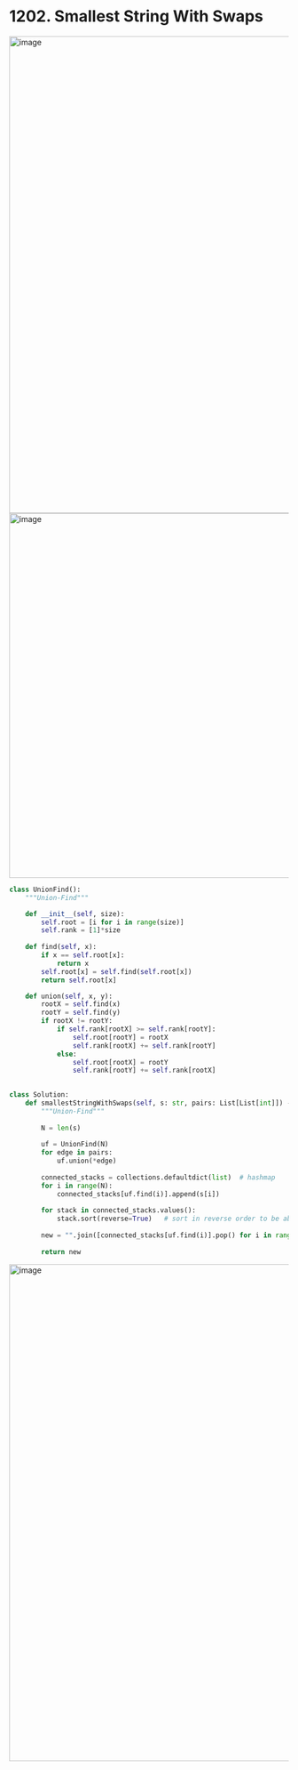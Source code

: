 # 1202. Smallest String With Swaps


<img width="858" alt="image" src="https://user-images.githubusercontent.com/35987583/178146609-f28febdf-0f53-416d-bec0-35788d93d5a4.png">
<img width="656" alt="image" src="https://user-images.githubusercontent.com/35987583/178146625-a8004d1f-2936-4fdc-86b3-79f25dff9c68.png">


```python
class UnionFind():
    """Union-Find"""

    def __init__(self, size):
        self.root = [i for i in range(size)]
        self.rank = [1]*size
        
    def find(self, x):
        if x == self.root[x]:
            return x
        self.root[x] = self.find(self.root[x])
        return self.root[x]

    def union(self, x, y):
        rootX = self.find(x)
        rootY = self.find(y)
        if rootX != rootY:
            if self.rank[rootX] >= self.rank[rootY]:
                self.root[rootY] = rootX
                self.rank[rootX] += self.rank[rootY]
            else:
                self.root[rootX] = rootY
                self.rank[rootY] += self.rank[rootX]
                

class Solution:
    def smallestStringWithSwaps(self, s: str, pairs: List[List[int]]) -> str:
        """Union-Find"""
        
        N = len(s)
        
        uf = UnionFind(N)
        for edge in pairs:
            uf.union(*edge)
            
        connected_stacks = collections.defaultdict(list)  # hashmap
        for i in range(N):
            connected_stacks[uf.find(i)].append(s[i])
        
        for stack in connected_stacks.values():
            stack.sort(reverse=True)   # sort in reverse order to be able pop smallest from stack in O(1)
            
        new = "".join([connected_stacks[uf.find(i)].pop() for i in range(N)])
        
        return new
```

<img width="894" alt="image" src="https://user-images.githubusercontent.com/35987583/178146640-6094b3b5-a054-451b-afcb-29d2446048c7.png">
